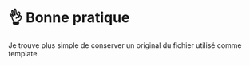 # 👌 Bonne pratique

Je trouve plus simple de conserver un original du fichier utilisé comme template.
